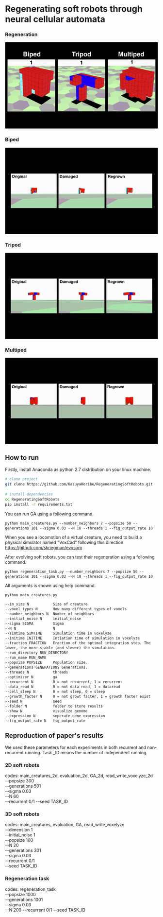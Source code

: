 <!-- 
<p align="center">
  <img src="images/carsmallest.gif" />
</p> -->
# Regenerating soft robots through neural cellular automata  

### Regeneration  
![](images/regeneration.gif)  
### Biped  
![](images/biped.gif)  
### Tripod  
![](images/tripod.gif)  
### Multiped  
![](images/multiped.gif)  

## How to run
<!-- <img src="http://www.sciweavers.org/tex2img.php?eq=%20%5Csqrt%7Bab%7D%20&bc=White&fc=Black&im=tif&fs=12&ff=arev&edit=0" align="center" border="0" alt=" \sqrt{ab} " width="" height="" /> -->

Firstly, install Anaconda as python 2.7 distribution on your linux machine.  

```bash
# clone project   
git clone https://github.com/KazuyaHoribe/RegeneratingSoftRobots.git   

# install dependencies    
cd RegeneratingSoftRobots 
pip install -r requirements.txt
```

You can run GA using a following command.
```
python main_creatures.py --number_neighbors 7 --popsize 50 --generations 101 --sigma 0.03 --N 10 --threads 1 --fig_output_rate 10
```

When you see a locomotion of a virtual creature, you need to build a physical simulator named "VoxCad" following this direction.
https://github.com/skriegman/evosoro  

After evolving soft robots, you can test their regeneration using a following command.

```
python regeneration_task.py --number_neighbors 7 --popsize 50 --generations 101 --sigma 0.03 --N 10 --threads 1 --fig_output_rate 10
```

All arguments is shown using help command.  

```
python main_creatures.py
```

```
--im_size N           Size of creature
--voxel_types N       How many different types of voxels
--number_neighbors N  Number of neighbors
--initial_noise N     initial_noise
--sigma SIGMA         Sigma
--N N                 N
--simtime SIMTIME     Simulation time in voxelyze
--initime INITIME     Intiation time of simulation in voxelyze
--fraction FRACTION   Fraction of the optimal integration step. The lower, the more stable (and slower) the simulation.
--run_directory RUN_DIRECTORY
--run_name RUN_NAME
--popsize POPSIZE     Population size.
--generations GENERATIONS Generations.
--threads N           threads
--optimizer N         ga
--recurrent N         0 = not recurrent, 1 = recurrent
--data_read N         0 = not data read, 1 = dataread
--cell_sleep N        0 = not sleep, 0 = sleep
--growth_facter N     0 = not growt facter, 1 = growth facter exist
--seed N              seed
--folder N            folder to store results
--show N              visualize genome
--expression N        seperate gene expression
--fig_output_rate N   fig_output_rate
```

##  Reproduction of paper's results
<!-- <img src="http://www.sciweavers.org/tex2img.php?eq=%20%5Csqrt%7Bab%7D%20&bc=White&fc=Black&im=tif&fs=12&ff=arev&edit=0" align="center" border="0" alt=" \sqrt{ab} " width="" height="" /> -->

We used these parameters for each experiments in both recurrent and non-recurrent running.
Task _ID means the number of independent running.  

### 2D soft robots  
codes: main_creatures_2d, evaluation_2d, GA_2d, read_write_voxelyze_2d  
--popsize 300  
--generations 501  
--sigma 0.03  
--N 60  
--recurrent 0/1 
--seed TASK_ID  

### 3D soft robots
codes: main_creatures, evaluation, GA, read_write_voxelyze  
--dimension 1  
--initial_noise 1  
--popsize 100  
--N 20  
--generations 301  
--sigma 0.03  
--recurrent 0/1  
--seed TASK_ID  

### Regeneration task
codes: regeneration_task  
--popsize 1000  
--generations 1001  
--sigma 0.03  
--N 200
--recurrent 0/1 
--seed TASK_ID  